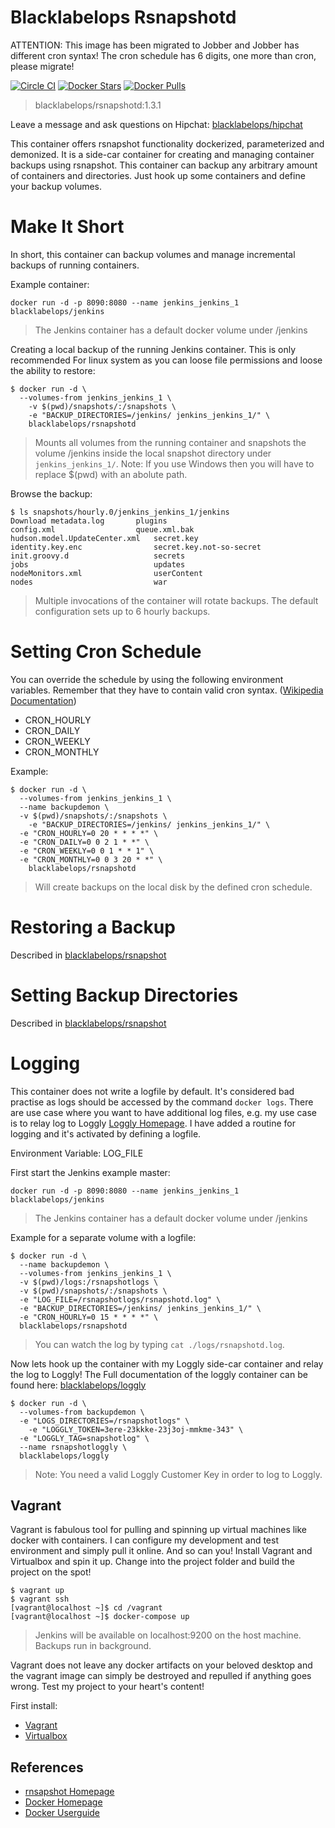 # Blacklabelops Rsnapshotd

ATTENTION: This image has been migrated to Jobber and Jobber has different cron syntax! The cron schedule has 6 digits, one more than cron, please migrate!

[![Circle CI](https://circleci.com/gh/blacklabelops/rsnapshot/tree/master.svg?style=shield)](https://circleci.com/gh/blacklabelops/rsnapshot/tree/master) [![Docker Stars](https://img.shields.io/docker/stars/blacklabelops/rsnapshotd.svg)](https://hub.docker.com/r/blacklabelops/rsnapshotd/) [![Docker Pulls](https://img.shields.io/docker/pulls/blacklabelops/rsnapshotd.svg)](https://hub.docker.com/r/blacklabelops/rsnapshotd/)

> blacklabelops/rsnapshotd:1.3.1

Leave a message and ask questions on Hipchat: [blacklabelops/hipchat](https://www.hipchat.com/geogBFvEM)

This container offers rsnapshot functionality dockerized, parameterized and demonized. It is a side-car container for creating and managing container backups using rsnapshot. This container can backup
any arbitrary amount of containers and directories. Just hook up some containers and define your
backup volumes.

# Make It Short

In short, this container can backup volumes and manage incremental backups of running containers.

Example container:

~~~~
docker run -d -p 8090:8080 --name jenkins_jenkins_1 blacklabelops/jenkins
~~~~

> The Jenkins container has a default docker volume under /jenkins

Creating a local backup of the running Jenkins container. This is only recommended For
linux system as you can loose file permissions and loose the ability to restore:

~~~~
$ docker run -d \
  --volumes-from jenkins_jenkins_1 \
	-v $(pwd)/snapshots/:/snapshots \
	-e "BACKUP_DIRECTORIES=/jenkins/ jenkins_jenkins_1/" \
	blacklabelops/rsnapshotd
~~~~

> Mounts all volumes from the running container and snapshots the volume /jenkins inside the local
snapshot directory under `jenkins_jenkins_1/`. Note: If you use Windows then you will have to replace $(pwd)
with an abolute path.

Browse the backup:

~~~~
$ ls snapshots/hourly.0/jenkins_jenkins_1/jenkins
Download metadata.log		plugins
config.xml					queue.xml.bak
hudson.model.UpdateCenter.xml	secret.key
identity.key.enc				secret.key.not-so-secret
init.groovy.d					secrets
jobs							updates
nodeMonitors.xml				userContent
nodes							war
~~~~

> Multiple invocations of the container will rotate backups. The default configuration sets up to 6 hourly backups.

# Setting Cron Schedule

You can override the schedule by using the following environment variables. Remember that they
have to contain valid cron syntax. ([Wikipedia Documentation](https://en.wikipedia.org/wiki/Cron))

* CRON_HOURLY
* CRON_DAILY
* CRON_WEEKLY
* CRON_MONTHLY

Example:

~~~~
$ docker run -d \
  --volumes-from jenkins_jenkins_1 \
  --name backupdemon \
  -v $(pwd)/snapshots/:/snapshots \
	-e "BACKUP_DIRECTORIES=/jenkins/ jenkins_jenkins_1/" \
  -e "CRON_HOURLY=0 20 * * * *" \
  -e "CRON_DAILY=0 0 2 1 * *" \
  -e "CRON_WEEKLY=0 0 1 * * 1" \
  -e "CRON_MONTHLY=0 0 3 20 * *" \
	blacklabelops/rsnapshotd
~~~~

> Will create backups on the local disk by the defined cron schedule.

# Restoring a Backup

Described in [blacklabelops/rsnapshot](../README.md)

# Setting Backup Directories

Described in [blacklabelops/rsnapshot](../README.md)

# Logging

This container does not write a logfile by default. It's considered bad practise as logs
should be accessed by the command `docker logs`. There are use case where you want to
have additional log files, e.g. my use case is to relay log to Loggly [Loggly Homepage](https://www.loggly.com/).
I have added a routine for logging and it's activated by defining a logfile.

Environment Variable: LOG_FILE

First start the Jenkins example master:

~~~~
docker run -d -p 8090:8080 --name jenkins_jenkins_1 blacklabelops/jenkins
~~~~

> The Jenkins container has a default docker volume under /jenkins

Example for a separate volume with a logfile:

~~~~
$ docker run -d \
  --name backupdemon \
  --volumes-from jenkins_jenkins_1 \
  -v $(pwd)/logs:/rsnapshotlogs \
  -v $(pwd)/snapshots/:/snapshots \
  -e "LOG_FILE=/rsnapshotlogs/rsnapshotd.log" \
  -e "BACKUP_DIRECTORIES=/jenkins/ jenkins_jenkins_1/" \
  -e "CRON_HOURLY=0 15 * * * *" \
  blacklabelops/rsnapshotd
~~~~

> You can watch the log by typing `cat ./logs/rsnapshotd.log`.

Now lets hook up the container with my Loggly side-car container and relay the log to Loggly! The Full
documentation of the loggly container can be found here: [blacklabelops/loggly](https://github.com/blacklabelops/fluentd/tree/master/fluentd-loggly)

~~~~
$ docker run -d \
  --volumes-from backupdemon \
  -e "LOGS_DIRECTORIES=/rsnapshotlogs" \
	-e "LOGGLY_TOKEN=3ere-23kkke-23j3oj-mmkme-343" \
  -e "LOGGLY_TAG=snapshotlog" \
  --name rsnapshotloggly \
  blacklabelops/loggly
~~~~

> Note: You need a valid Loggly Customer Key in order to log to Loggly.

## Vagrant

Vagrant is fabulous tool for pulling and spinning up virtual machines like docker with containers. I can configure my development and test environment and simply pull it online. And so can you! Install Vagrant and Virtualbox and spin it up. Change into the project folder and build the project on the spot!

~~~~
$ vagrant up
$ vagrant ssh
[vagrant@localhost ~]$ cd /vagrant
[vagrant@localhost ~]$ docker-compose up
~~~~

> Jenkins will be available on localhost:9200 on the host machine. Backups run
in background.

Vagrant does not leave any docker artifacts on your beloved desktop and the vagrant image can simply be destroyed and repulled if anything goes wrong. Test my project to your heart's content!

First install:

* [Vagrant](https://www.vagrantup.com/)
* [Virtualbox](https://www.virtualbox.org/)

## References

* [rnsapshot Homepage](http://rsnapshot.org/)
* [Docker Homepage](https://www.docker.com/)
* [Docker Userguide](https://docs.docker.com/userguide/)
